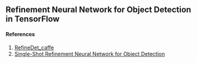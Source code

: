 ## Refinement Neural Network for Object Detection in TensorFlow

#### References
1. [RefineDet_caffe](https://github.com/sfzhang15/RefineDet)
2. [Single-Shot Refinement Neural Network for Object Detection](https://arxiv.org/pdf/1711.06897.pdf)
